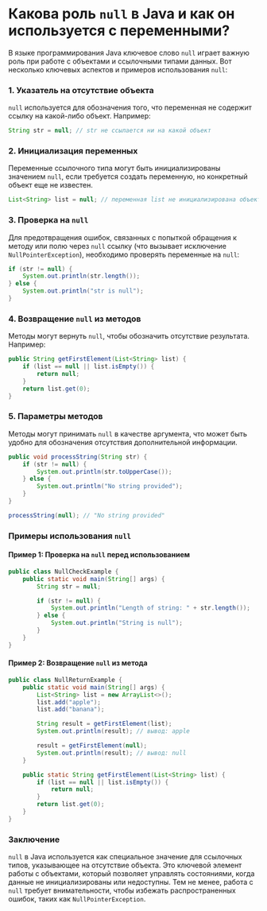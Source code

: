 # Какова роль `null` в Java и как он используется с переменными?

В языке программирования Java ключевое слово `null` играет важную роль при работе с объектами и ссылочными типами данных. Вот несколько ключевых аспектов и примеров использования `null`:

### 1. Указатель на отсутствие объекта

`null` используется для обозначения того, что переменная не содержит ссылку на какой-либо объект. Например:

```java
String str = null; // str не ссылается ни на какой объект
```

### 2. Инициализация переменных

Переменные ссылочного типа могут быть инициализированы значением `null`, если требуется создать переменную, но конкретный объект еще не известен.

```java
List<String> list = null; // переменная list не инициализирована объектом
```

### 3. Проверка на `null`

Для предотвращения ошибок, связанных с попыткой обращения к методу или полю через `null` ссылку (что вызывает исключение `NullPointerException`), необходимо проверять переменные на `null`:

```java
if (str != null) {
    System.out.println(str.length());
} else {
    System.out.println("str is null");
}
```

### 4. Возвращение `null` из методов

Методы могут вернуть `null`, чтобы обозначить отсутствие результата. Например:

```java
public String getFirstElement(List<String> list) {
    if (list == null || list.isEmpty()) {
        return null;
    }
    return list.get(0);
}
```

### 5. Параметры методов

Методы могут принимать `null` в качестве аргумента, что может быть удобно для обозначения отсутствия дополнительной информации.

```java
public void processString(String str) {
    if (str != null) {
        System.out.println(str.toUpperCase());
    } else {
        System.out.println("No string provided");
    }
}

processString(null); // "No string provided"
```

### Примеры использования `null`

#### Пример 1: Проверка на `null` перед использованием

```java
public class NullCheckExample {
    public static void main(String[] args) {
        String str = null;

        if (str != null) {
            System.out.println("Length of string: " + str.length());
        } else {
            System.out.println("String is null");
        }
    }
}
```

#### Пример 2: Возвращение `null` из метода

```java
public class NullReturnExample {
    public static void main(String[] args) {
        List<String> list = new ArrayList<>();
        list.add("apple");
        list.add("banana");

        String result = getFirstElement(list);
        System.out.println(result); // вывод: apple

        result = getFirstElement(null);
        System.out.println(result); // вывод: null
    }

    public static String getFirstElement(List<String> list) {
        if (list == null || list.isEmpty()) {
            return null;
        }
        return list.get(0);
    }
}
```

### Заключение

`null` в Java используется как специальное значение для ссылочных типов, указывающее на отсутствие объекта. Это ключевой элемент работы с объектами, который позволяет управлять состояниями, когда данные не инициализированы или недоступны. Тем не менее, работа с `null` требует внимательности, чтобы избежать распространенных ошибок, таких как `NullPointerException`.